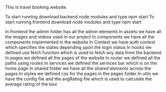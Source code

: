 This is travel booking website.

To start running download backend node modules and type npm start
To start running frontend download node modules and type npm start


In frontend the admin folder has all the admin elements
In assets we have all the images and videos used in our project
In components we have all the components implemented in the website
In Context we have auth context which specifies the states depending upon the login status
In hooks we defined use fetch function which is used to fetch any data from the backend
In pages we defined all the pages of the website 
In router we defined all the paths using routes
In services we defined the services bar which is on the home page
In shared folder we have all the shared elements across the pages
In styles we defined css for the pages in the pages folder
In utils we have the config file and the avgRating file which is used to calculate the average rating of the tour

